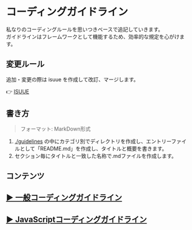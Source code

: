 # コーディングガイドライン

私なりのコーディングルールを思いつきベースで追記していきます。  
ガイドラインはフレームワークとして機能するため、効率的な規定を心がけます。

## 変更ルール

追加・変更の際は isuue を作成して改訂、マージします。

👉 [ISUUE](https://github.com/madakaheri/coding-guidelines/issues)

## 書き方

> フォーマット: MarkDown形式

1. [./guidelines](./guidelines) の中にカテゴリ別でディレクトリを作成し、エントリーファイルとして「README.md」を作成し、タイトルと概要を書きます。
2. セクション毎にタイトルと一致した名称で.mdファイルを作成します。

## コンテンツ

## [▶️ 一般コーディングガイドライン](./guidelines//General/README.md)
## [▶️ JavaScriptコーディングガイドライン](./guidelines/Node//README.md)